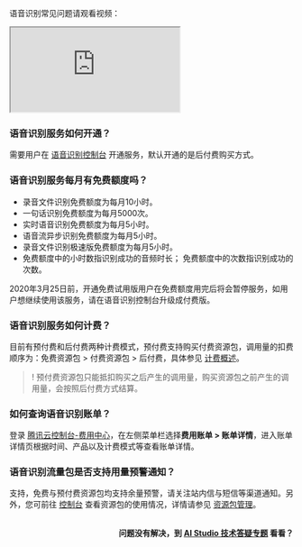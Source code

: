 语音识别常见问题请观看视频：
<div class="doc-video-mod"><iframe src="https://cloud.tencent.com/edu/learning/quick-play/1692-20723?source=gw.doc.media&withPoster=1&notip=1"></iframe></div>

### 语音识别服务如何开通？
需要用户在 [语音识别控制台](https://console.cloud.tencent.com/asr) 开通服务，默认开通的是后付费购买方式。

### 语音识别服务每月有免费额度吗？
- 录音文件识别免费额度为每月10小时。
- 一句话识别免费额度为每月5000次。
- 实时语音识别免费额度为每月5小时。
- 语音流异步识别免费额度为每月5小时。
- 录音文件识别极速版免费额度为每月5小时。
- 免费额度中的小时数指识别成功的音频时长； 免费额度中的次数指识别成功的次数。

2020年3月25日前，开通免费试用版用户在免费额度用完后将会暂停服务，如用户想继续使用该服务，请在语音识别控制台升级成付费版。

### 语音识别服务如何计费？
目前有预付费和后付费两种计费模式，预付费支持购买付费资源包，调用量的扣费顺序为：免费资源包 > 付费资源包 > 后付费，具体参见 [计费概述](https://cloud.tencent.com/document/product/1093/35686)。  
  
>! 预付费资源包只能抵扣购买之后产生的调用量，购买资源包之前产生的调用量，会按照后付费方式结算。

### 如何查询语音识别账单？
登录 [腾讯云控制台-费用中心](https://console.cloud.tencent.com/expense/overview)，在左侧菜单栏选择**费用账单 > 账单详情**，进入账单详情页根据时间、产品以及计费模式等查看账单详情。

### 语音识别流量包是否支持用量预警通知？
支持，免费与预付费资源包均支持余量预警，请关注站内信与短信等渠道通知。另外，您可前往 [控制台](https://console.cloud.tencent.com/asr/resourcebundle) 查看资源包的使用情况，详情请参见 [资源包管理](https://cloud.tencent.com/document/product/1093/54408)。
<br>
<br>
<p align="right"><strong>问题没有解决，到 <a href="https://aistudio.cloud.tencent.com/faq"> AI Studio 技术答疑专题</a> 看看？</strong></p>
